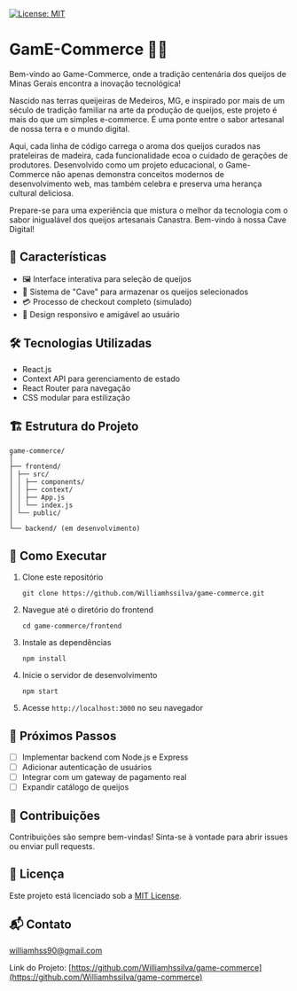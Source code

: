 [![License: MIT](https://img.shields.io/badge/License-MIT-yellow.svg)](https://opensource.org/licenses/MIT)
# GamE-Commerce 🧀🛒

Bem-vindo ao Game-Commerce, onde a tradição centenária dos queijos de Minas Gerais encontra a inovação tecnológica! 

Nascido nas terras queijeiras de Medeiros, MG, e inspirado por mais de um século de tradição familiar na arte da produção de queijos, este projeto é mais do que um simples e-commerce. É uma ponte entre o sabor artesanal de nossa terra e o mundo digital.

Aqui, cada linha de código carrega o aroma dos queijos curados nas prateleiras de madeira, cada funcionalidade ecoa o cuidado de gerações de produtores. Desenvolvido como um projeto educacional, o Game-Commerce não apenas demonstra conceitos modernos de desenvolvimento web, mas também celebra e preserva uma herança cultural deliciosa.

Prepare-se para uma experiência que mistura o melhor da tecnologia com o sabor inigualável dos queijos artesanais Canastra. Bem-vindo à nossa Cave Digital!

## 🚀 Características

- 🖼️ Interface interativa para seleção de queijos
- 🏰 Sistema de "Cave" para armazenar os queijos selecionados
- 💳 Processo de checkout completo (simulado)
- 📱 Design responsivo e amigável ao usuário

## 🛠️ Tecnologias Utilizadas

- React.js
- Context API para gerenciamento de estado
- React Router para navegação
- CSS modular para estilização

## 🏗️ Estrutura do Projeto
```
game-commerce/
│
├── frontend/
│ ├── src/
│ │ ├── components/
│ │ ├── context/
│ │ ├── App.js
│ │ └── index.js
│ └── public/
│
└── backend/ (em desenvolvimento)
```

## 🚀 Como Executar

1. Clone este repositório
   ```
   git clone https://github.com/Williamhssilva/game-commerce.git
   ```
2. Navegue até o diretório do frontend
   ```
   cd game-commerce/frontend
   ```
3. Instale as dependências
   ```
   npm install
   ```
4. Inicie o servidor de desenvolvimento
   ```
   npm start
   ```
5. Acesse `http://localhost:3000` no seu navegador

## 🎯 Próximos Passos

- [ ] Implementar backend com Node.js e Express
- [ ] Adicionar autenticação de usuários
- [ ] Integrar com um gateway de pagamento real
- [ ] Expandir catálogo de queijos

## 🤝 Contribuições

Contribuições são sempre bem-vindas! Sinta-se à vontade para abrir issues ou enviar pull requests.

## 📝 Licença

Este projeto está licenciado sob a [MIT License](LICENSE).

## 📬 Contato

williamhss90@gmail.com

Link do Projeto: [https://github.com/Williamhssilva/game-commerce](https://github.com/Williamhssilva/game-commerce)
